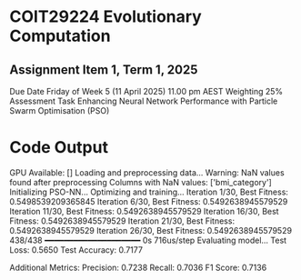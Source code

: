 # COIT29224 Evolutionary Computation
## Assignment Item 1, Term 1, 2025
Due Date Friday of Week 5 (11 April 2025) 11.00 pm AEST
Weighting 25%
Assessment Task Enhancing Neural Network Performance with Particle Swarm Optimisation (PSO)


# Code Output
GPU Available: []
Loading and preprocessing data...
Warning: NaN values found after preprocessing
Columns with NaN values: ['bmi_category']
Initializing PSO-NN...
Optimizing and training...
Iteration 1/30, Best Fitness: 0.5498539209365845
Iteration 6/30, Best Fitness: 0.5492638945579529
Iteration 11/30, Best Fitness: 0.5492638945579529
Iteration 16/30, Best Fitness: 0.5492638945579529
Iteration 21/30, Best Fitness: 0.5492638945579529
Iteration 26/30, Best Fitness: 0.5492638945579529
438/438 ━━━━━━━━━━━━━━━━━━━━ 0s 716us/step
Evaluating model...
Test Loss: 0.5650
Test Accuracy: 0.7177

Additional Metrics:
Precision: 0.7238
Recall: 0.7036
F1 Score: 0.7136
